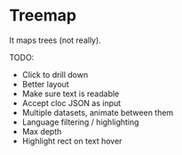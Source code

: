 # Treemap

It maps trees (not really).

TODO:

- Click to drill down
- Better layout
- Make sure text is readable
- Accept cloc JSON as input
- Multiple datasets, animate between them
- Language filtering / highlighting
- Max depth
- Highlight rect on text hover
